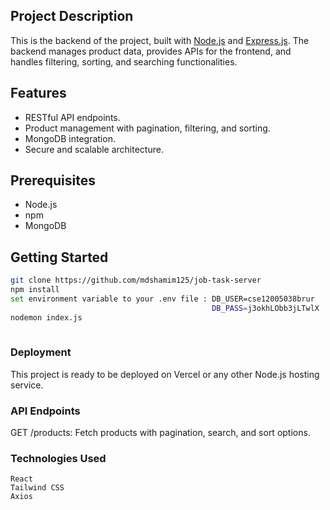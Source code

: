 
## Project Description
This is the backend of the project, built with [Node.js](https://nodejs.org/) and [Express.js](https://expressjs.com/). The backend manages product data, provides APIs for the frontend, and handles filtering, sorting, and searching functionalities.

## Features
- RESTful API endpoints.
- Product management with pagination, filtering, and sorting.
- MongoDB integration.
- Secure and scalable architecture.

## Prerequisites
- Node.js 
- npm 
- MongoDB

## Getting Started

```bash
git clone https://github.com/mdshamim125/job-task-server
npm install
set environment variable to your .env file : DB_USER=cse12005038brur
                                             DB_PASS=j3okhLObb3jLTwlX 
nodemon index.js                                             
                                                                                        
```


### Deployment

This project is ready to be deployed on Vercel or any other Node.js hosting service.


### API Endpoints

GET /products: Fetch products with pagination, search, and sort options.


### Technologies Used
```
React
Tailwind CSS
Axios

```

